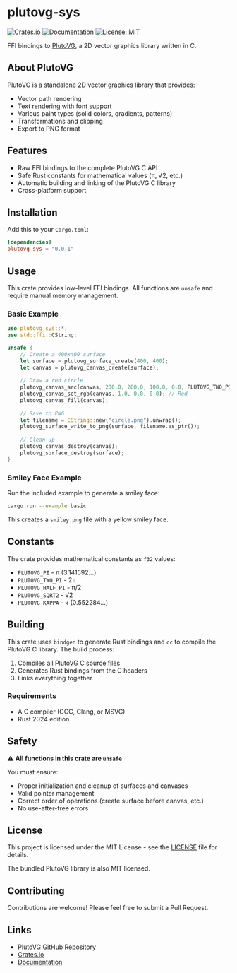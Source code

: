 # plutovg-sys

[![Crates.io](https://img.shields.io/crates/v/plutovg-sys)](https://crates.io/crates/plutovg-sys)
[![Documentation](https://docs.rs/plutovg-sys/badge.svg)](https://docs.rs/plutovg-sys)
[![License: MIT](https://img.shields.io/badge/License-MIT-yellow.svg)](https://opensource.org/licenses/MIT)

FFI bindings to [PlutoVG](https://github.com/sammycage/plutovg), a 2D vector graphics library written in C.

## About PlutoVG

PlutoVG is a standalone 2D vector graphics library that provides:
- Vector path rendering
- Text rendering with font support
- Various paint types (solid colors, gradients, patterns)
- Transformations and clipping
- Export to PNG format

## Features

- Raw FFI bindings to the complete PlutoVG C API
- Safe Rust constants for mathematical values (π, √2, etc.)
- Automatic building and linking of the PlutoVG C library
- Cross-platform support

## Installation

Add this to your `Cargo.toml`:

```toml
[dependencies]
plutovg-sys = "0.0.1"
```

## Usage

This crate provides low-level FFI bindings. All functions are `unsafe` and require manual memory management.

### Basic Example

```rust
use plutovg_sys::*;
use std::ffi::CString;

unsafe {
    // Create a 400x400 surface
    let surface = plutovg_surface_create(400, 400);
    let canvas = plutovg_canvas_create(surface);
    
    // Draw a red circle
    plutovg_canvas_arc(canvas, 200.0, 200.0, 100.0, 0.0, PLUTOVG_TWO_PI, false);
    plutovg_canvas_set_rgb(canvas, 1.0, 0.0, 0.0); // Red
    plutovg_canvas_fill(canvas);
    
    // Save to PNG
    let filename = CString::new("circle.png").unwrap();
    plutovg_surface_write_to_png(surface, filename.as_ptr());
    
    // Clean up
    plutovg_canvas_destroy(canvas);
    plutovg_surface_destroy(surface);
}
```

### Smiley Face Example

Run the included example to generate a smiley face:

```bash
cargo run --example basic
```

This creates a `smiley.png` file with a yellow smiley face.

## Constants

The crate provides mathematical constants as `f32` values:

- `PLUTOVG_PI` - π (3.141592...)
- `PLUTOVG_TWO_PI` - 2π
- `PLUTOVG_HALF_PI` - π/2
- `PLUTOVG_SQRT2` - √2
- `PLUTOVG_KAPPA` - κ (0.552284...)

## Building

This crate uses `bindgen` to generate Rust bindings and `cc` to compile the PlutoVG C library. The build process:

1. Compiles all PlutoVG C source files
2. Generates Rust bindings from the C headers
3. Links everything together

### Requirements

- A C compiler (GCC, Clang, or MSVC)
- Rust 2024 edition

## Safety

⚠️ **All functions in this crate are `unsafe`**

You must ensure:
- Proper initialization and cleanup of surfaces and canvases
- Valid pointer management
- Correct order of operations (create surface before canvas, etc.)
- No use-after-free errors

## License

This project is licensed under the MIT License - see the [LICENSE](LICENSE) file for details.

The bundled PlutoVG library is also MIT licensed.

## Contributing

Contributions are welcome! Please feel free to submit a Pull Request.

## Links

- [PlutoVG GitHub Repository](https://github.com/sammycage/plutovg)
- [Crates.io](https://crates.io/crates/plutovg-sys)
- [Documentation](https://docs.rs/plutovg-sys)